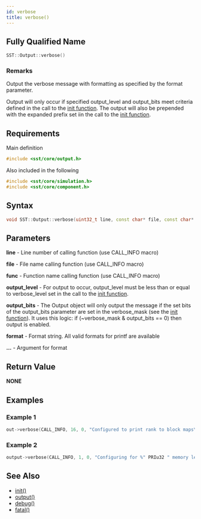 ```yaml
---
id: verbose
title: verbose()
---
```

## Fully Qualified Name
```cpp
SST::Output::verbose()
```

### Remarks
Output the verbose message with formatting as specified by the format parameter.

Output will only occur if specified output_level and output_bits meet criteria defined in the call to the [init function](cpp/output/init.md). The output will also be prepended with the expanded prefix set iin the call to the [init function](cpp/output/init.md).

## Requirements

Main definition
```cpp
#include <sst/core/output.h>
```

Also included in the following
```cpp
#include <sst/core/simulation.h>
#include <sst/core/component.h>
```

## Syntax

```cpp
void SST::Output::verbose(uint32_t line, const char* file, const char* func, uint32_t output_level, uint32_t output_bits, const char* format, ... )
```

## Parameters

**line** - Line number of calling function (use CALL_INFO macro)

**file** - File name calling function (use CALL_INFO macro)

**func** - Function name calling function (use CALL_INFO macro)

**output_level** - For output to occur, output_level must be less than or equal to verbose_level set in the call to the [init function](cpp/output/init.md).

**output_bits** - The Output object will only output the message if the set bits of the output_bits parameter are set in the verbose_mask (see the [init function](cpp/output/init.md)). It uses this logic: if (~verbose_mask & output_bits == 0) then output is enabled.

**format** - Format string. All valid formats for printf are available

**...** - Argument for format

## Return Value

**NONE**

## Examples

### Example 1
```cpp
out->verbose(CALL_INFO, 16, 0, "Configured to print rank to block maps\n");
```

### Example 2
```cpp
output->verbose(CALL_INFO, 1, 0, "Configuring for %" PRIu32 " memory levels; default level is %" PRIu32 ".\n", memoryLevels, defaultLevel);
```

## See Also

- [init()](cpp/output/init.md)
- [output()](cpp/output/output.md)
- [debug()](cpp/output/debug.md)
- [fatal()](cpp/output/fatal.md)